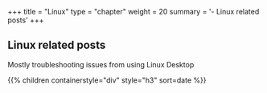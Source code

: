 +++
title = "Linux"
type = "chapter"
weight = 20
summary = '- Linux related posts'
+++

## Linux related posts

Mostly troubleshooting issues from using Linux Desktop

{{% children containerstyle="div" style="h3" sort=date %}}

